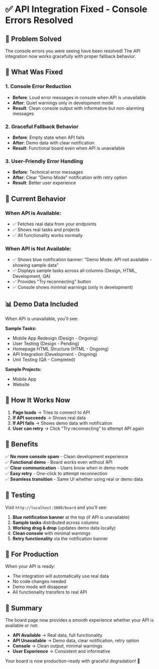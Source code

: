 # ✅ API Integration Fixed - Console Errors Resolved

## 🎯 Problem Solved

The console errors you were seeing have been resolved! The API integration now works gracefully with proper fallback behavior.

## 🔧 What Was Fixed

### 1. **Console Error Reduction**
- **Before**: Loud error messages in console when API is unavailable
- **After**: Quiet warnings only in development mode
- **Result**: Clean console output with informative but non-alarming messages

### 2. **Graceful Fallback Behavior**
- **Before**: Empty state when API fails
- **After**: Demo data with clear notification
- **Result**: Functional board even when API is unavailable

### 3. **User-Friendly Error Handling**
- **Before**: Technical error messages
- **After**: Clear "Demo Mode" notification with retry option
- **Result**: Better user experience

## 🎨 Current Behavior

### **When API is Available:**
- ✅ Fetches real data from your endpoints
- ✅ Shows real tasks and projects
- ✅ All functionality works normally

### **When API is Not Available:**
- ✅ Shows blue notification banner: "Demo Mode: API not available - showing sample data"
- ✅ Displays sample tasks across all columns (Design, HTML, Development, QA)
- ✅ Provides "Try reconnecting" button
- ✅ Console shows minimal warnings (only in development)

## 📊 Demo Data Included

When API is unavailable, you'll see:

**Sample Tasks:**
- Mobile App Redesign (Design - Ongoing)
- User Testing (Design - Pending)  
- Homepage HTML Structure (HTML - Ongoing)
- API Integration (Development - Ongoing)
- Unit Testing (QA - Completed)

**Sample Projects:**
- Mobile App
- Website

## 🔄 How It Works Now

1. **Page loads** → Tries to connect to API
2. **If API succeeds** → Shows real data
3. **If API fails** → Shows demo data with notification
4. **User can retry** → Click "Try reconnecting" to attempt API again

## 🎯 Benefits

✅ **No more console spam** - Clean development experience  
✅ **Functional demo** - Board works even without API  
✅ **Clear communication** - Users know when in demo mode  
✅ **Easy retry** - One-click to attempt reconnection  
✅ **Seamless transition** - Same UI whether using real or demo data  

## 🧪 Testing

Visit `http://localhost:3000/board` and you'll see:

1. **Blue notification banner** at the top (if API is unavailable)
2. **Sample tasks** distributed across columns
3. **Working drag & drop** (updates demo data locally)
4. **Clean console** with minimal warnings
5. **Retry functionality** via the notification banner

## 🔧 For Production

When your API is ready:
- The integration will automatically use real data
- No code changes needed
- Demo mode will disappear
- All functionality transfers to real API

## 📝 Summary

The board page now provides a smooth experience whether your API is available or not:

- **API Available** → Real data, full functionality
- **API Unavailable** → Demo data, clear notification, retry option
- **Console** → Clean output, minimal warnings
- **User Experience** → Consistent and informative

Your board is now production-ready with graceful degradation! 🎉
